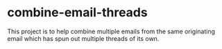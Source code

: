 # combine-email-threads

This project is to help combine multiple emails from the same originating email which has spun out multiple threads of its own.
